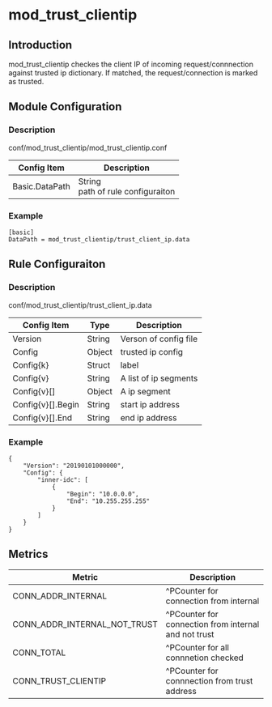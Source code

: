 # mod_trust_clientip

## Introduction 

mod_trust_clientip checkes the client IP of incoming request/connnection against trusted ip dictionary. If matched, the request/connection is marked as trusted.

## Module Configuration

### Description
conf/mod_trust_clientip/mod_trust_clientip.conf

| Config Item | Description                             |
| ----------- | --------------------------------------- |
| Basic.DataPath | String<br>path of rule configuraiton |

### Example
```
[basic]
DataPath = mod_trust_clientip/trust_client_ip.data
```

## Rule Configuraiton

### Description
  conf/mod_trust_clientip/trust_client_ip.data

| Config Item       | Type   | Description                                                     |
| ----------------- | ------ | --------------------------------------------------------------- |
| Version           | String | Verson of config file                                           |
| Config            | Object | trusted ip config |
| Config{k}         | Struct | label
| Config{v}         | String | A list of ip segments |
| Config{v}[]       | Object | A ip segment |
| Config{v}[].Begin | String | start ip address |
| Config{v}[].End   | String | end ip address |

### Example
```
{
    "Version": "20190101000000",
    "Config": {
        "inner-idc": [
            {
                "Begin": "10.0.0.0",
                "End": "10.255.255.255"
            }
        ]
    }
}
```

## Metrics

| Metric                       | Description                                        |
| ---------------------------- | -------------------------------------------------- |
| CONN_ADDR_INTERNAL           | ^PCounter for connection from internal               |
| CONN_ADDR_INTERNAL_NOT_TRUST | ^PCounter for connection from internal and not trust |
| CONN_TOTAL                   | ^PCounter for all connnetion checked                 |
| CONN_TRUST_CLIENTIP          | ^PCounter for connnection from trust address         |

